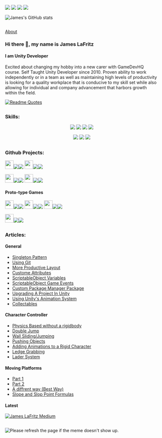 <a href="https://jameslafritz.intensive.gamedevhq.com/"><img src="https://img.shields.io/badge/Portfolio-21759B?style=for-the-badge&logo=wordpress&logoColor=white"/></a>
<a href="https://www.linkedin.com/in/james-lafritz/"><img src="https://img.shields.io/badge/LinkedIn-0077B5?style=for-the-badge&logo=linkedin&logoColor=white"/></a> 
<a href="https://ktmarine1999.medium.com/"><img src="https://img.shields.io/badge/Articles-12100E?style=for-the-badge&logo=medium&logoColor=white"/></a>
<a href="https://ktmarine1999.itch.io/"><img src="https://img.shields.io/badge/itch.io-FA5C5C?style=for-the-badge&logo=Itch.io&logoColor=white"/></a>
  
![James's GitHub stats](https://github-readme-stats-jameslafritz.vercel.app/api?username=JamesLaFritz&show_icons=true&theme=cobalt)
##
[About](https://github.com/JamesLaFritz)
### Hi there 👋, my name is James LaFritz

#### I am Unity Developer
Excited about changing my hobby into a new carer with GameDevHQ course. Self Taught Unity Developer since 2010. Proven ability to work independently or in a team as well as maintaining high levels of productivity is looking for a quality workplace that is conducive to my skill set while also allowing for individual and company advancement that harbors growth within the field. 

[![Readme Quotes](https://quotes-github-readme.vercel.app/api?type=horizontal)](https://github.com/piyushsuthar/github-readme-quotes)


##
### Skills:
<p align="center">
<img src="https://img.shields.io/badge/Unity-000000?style=for-the-badge&logo=unity&logoColor=white"/> <img src="https://img.shields.io/badge/Git-F05032?style=for-the-badge&logo=git&logoColor=white"/>
<img src="https://img.shields.io/badge/C%23-239120?style=for-the-badge&logo=c-sharp&logoColor=white"/>
<img src="https://img.shields.io/badge/Game Programming-blueviolet?style=for-the-badge"/>
</p>
<p align="center">
<img src="https://img.shields.io/badge/Object Oriented Programming (OOP)-yellowgreen?style=for-the-badge"/> <img src="https://img.shields.io/badge/Design Principles-blue?style=for-the-badge"/>
<img src="https://img.shields.io/badge/SOLID Design Principles-orange?style=for-the-badge"/>
</p>

##
### Github Projects:
<a href="https://github.com/JamesLaFritz/Core Framework"><img src="https://github.githubassets.com/images/modules/logos_page/Octocat.png" height=28/><img src="https://img.shields.io/badge/CoreFramework-181717?style=for-the-badge"/></a><a href="https://jameslafritz.github.io/CoreFramework"><img src="https://img.shields.io/badge/Documentation-222222?style=for-the-badge&logo=GitHub Pages"/></a>
<a href="https://github.com/JamesLaFritz/2021DevEnviromentTemplate"><img src="https://github.githubassets.com/images/modules/logos_page/Octocat.png" height=28/><img src="https://img.shields.io/badge/2021 Dev Enviroment Template-181717?style=for-the-badge"/></a><a href="https://jameslafritz.github.io/2021DevEnviromentTemplate"><img src="https://img.shields.io/badge/Documentation-222222?style=for-the-badge&logo=GitHub Pages"/></a>

<a href="https://github.com/JamesLaFritz/GraphViewBehaviorTree"><img src="https://github.githubassets.com/images/modules/logos_page/Octocat.png" height=28/><img src="https://img.shields.io/badge/Graph View Behavior Tree-181717?style=for-the-badge"/></a><a href="https://jameslafritz.github.io/GraphViewBehaviorTree"><img src="https://img.shields.io/badge/Documentation-222222?style=for-the-badge&logo=GitHub Pages"/></a>
<a href="https://github.com/JamesLaFritz/TaskVSJobSystem"><img src="https://github.githubassets.com/images/modules/logos_page/Octocat.png" height=28/><img src="https://img.shields.io/badge/Task VS JobSystem-181717?style=for-the-badge"/></a><a href="https://jameslafritz.github.io/TaskVSJobSystem"><img src="https://img.shields.io/badge/Documentation-222222?style=for-the-badge&logo=GitHub Pages"/></a>

#### Proto-type Games
<a href="https://github.com/JamesLaFritz/GalaxyShooter2D"><img src="https://github.githubassets.com/images/modules/logos_page/Octocat.png" height=28/><img src="https://img.shields.io/badge/Galaxy Shooter 2D-181717?style=for-the-badge"/></a><a href="https://ktmarine1999.itch.io/galaxy-shooter/"><img src="https://img.shields.io/badge/itch.io-FA5C5C?style=for-the-badge&logo=Itch.io&logoColor=white"/></a>
<a href="https://github.com/JamesLaFritz/2_5DCertRequirments"><img src="https://github.githubassets.com/images/modules/logos_page/Octocat.png" height=28/><img src="https://img.shields.io/badge/2.5D Platformer-181717?style=for-the-badge"/></a><a href="https://ktmarine1999.itch.io/25d-platformer/"><img src="https://img.shields.io/badge/itch.io-FA5C5C?style=for-the-badge&logo=Itch.io&logoColor=white"/></a>
<a href="https://github.com/JamesLaFritz/TheGreatFleece"><img src="https://github.githubassets.com/images/modules/logos_page/Octocat.png" height=28/><img src="https://img.shields.io/badge/The Great Fleece-181717?style=for-the-badge"/></a><a href="https://ktmarine1999.itch.io/the-great-fleece/"><img src="https://img.shields.io/badge/itch.io-FA5C5C?style=for-the-badge&logo=Itch.io&logoColor=white"/></a>

<a href="https://github.com/JamesLaFritz/Dungeon-Escape-Mobile"><img src="https://github.githubassets.com/images/modules/logos_page/Octocat.png" height=28/><img src="https://img.shields.io/badge/Dungeon Escape Mobile-181717?style=for-the-badge"/></a><a href="https://ktmarine1999.itch.io/"><img src="https://img.shields.io/badge/itch.io-FA5C5C?style=for-the-badge&logo=Itch.io&logoColor=white"/></a>


##
### Articles:
#### General
* [Singleton Pattern](https://blog.devgenius.io/game-programming-pattern-singleton-4a0070ca489b)
* [Using Git](https://ktmarine1999.medium.com/setting-up-git-for-unity-2b6b3622afac)
* [More Productive Layout](https://ktmarine1999.medium.com/more-productive-editor-layout-in-unity-c9071f989c4f)
* [Custome Attributes](https://blog.devgenius.io/making-the-inspector-look-better-175baf39ada0)
* [ScriptableObject Variables](https://blog.devgenius.io/script-communication-in-unity-using-scriptable-objects-ad2ef0d99c59)
* [ScriptableObject Game Events](https://blog.devgenius.io/scriptableobject-game-events-1f3401bbde72)
* [Custom Package Manager Package](https://blog.devgenius.io/creating-custom-packages-for-use-in-unity-7dfbaa49e4b4)
* [Upgrading A Project In Unity](https://blog.devgenius.io/upgrading-a-project-77deff090cdd)
* [Using Unity's Animation System](https://blog.devgenius.io/using-the-unity-animation-system-2fe137a56008)
* [Collectables](https://blog.devgenius.io/creating-collectables-in-unity-3291e6b96521)

#### Character Controller
* [Physics Based without a rigidbody](https://blog.devgenius.io/creating-a-physics-based-character-controller-in-unity-54ac9a23e2b3)
* [Double Jump](https://blog.devgenius.io/how-to-add-double-jump-to-your-game-a9ae11b7df5e)
* [Wall Sliding/Jumping](https://blog.devgenius.io/wall-jumping-sliding-in-unity-296bb75a539)
* [Pushing Objects](https://blog.devgenius.io/pushing-objects-in-unity-to-complete-puzzles-8181fd4a77d1)
* [Adding Animations to a Rigid Character](https://blog.devgenius.io/adding-animations-to-a-rigged-character-in-unity-c47b291a829f)
* [Ledge Grabbing](https://blog.devgenius.io/completing-the-ledge-grabbing-system-9a4fef94be3b)
* [Lader System](https://blog.devgenius.io/ladder-system-22ed1a5bb8a8)

#### Moving Platforms
* [Part 1](https://blog.devgenius.io/moving-platforms-in-unity-4d7299b2d013)
* [Part 2](https://blog.devgenius.io/moving-platform-part-2-71b3addbc462)
* [A diffrent way (Best Way)](https://blog.devgenius.io/moving-platform-a-different-way-ce5992cc8dec)
* [Slope and Slop Point Formulas](https://blog.devgenius.io/slope-formula-and-slop-point-formula-16f2496dbb86)


#### Latest
[![James LaFritz Medium](https://github-readme-medium-silk.vercel.app/?username=@ktmarine1999)](https://medium.com/@ktmarine1999)

##
<img src='https://random-memer.herokuapp.com/' title="Meme" alt="Please refresh the page if the meme doesn't show up.">

<!---
JamesLaFritz/JamesLaFritz is a ✨ special ✨ repository because its `README.md` (this file) appears on your GitHub profile.
You can click the Preview link to take a look at your changes.
<a href=""><img src=""/></a>
All inbuilt themes :-

dark, radical, merko, gruvbox, tokyonight, onedark, cobalt, synthwave, highcontrast, dracula

--->

